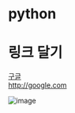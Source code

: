 # python

# 링크 달기
[구글](http://google.com)  
http://google.com

![image](https://user-images.githubusercontent.com/54702767/64003946-51aeba00-cb48-11e9-8387-da1781f976cb.png)
